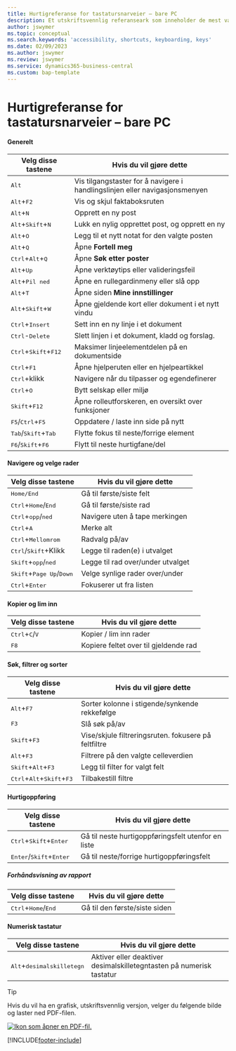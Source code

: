 ```yaml
---
title: Hurtigreferanse for tastatursnarveier – bare PC
description: Et utskriftsvennlig referanseark som inneholder de mest vanlige tastatursnarveiene for PC-brukere.
author: jswymer
ms.topic: conceptual
ms.search.keywords: 'accessibility, shortcuts, keyboarding, keys'
ms.date: 02/09/2023
ms.author: jswymer
ms.review: jswymer
ms.service: dynamics365-business-central
ms.custom: bap-template
---
```


# Hurtigreferanse for tastatursnarveier – bare PC

#### Generelt

|Velg disse tastene|Hvis du vil gjøre dette|  
|-|-|
|<kbd>Alt</kbd>|Vis tilgangstaster for å navigere i handlingslinjen eller navigasjonsmenyen|
|<kbd>Alt</kbd>+<kbd>F2</kbd>|Vis og skjul faktaboksruten|
|<kbd>Alt</kbd>+<kbd>N</kbd>|Opprett en ny post|
|<kbd>Alt</kbd>+<kbd>Skift</kbd>+<kbd>N</kbd>|Lukk en nylig opprettet post, og opprett en ny|
|<kbd>Alt</kbd>+<kbd>O</kbd>|Legg til et nytt notat for den valgte posten|
|<kbd>Alt</kbd>+<kbd>Q</kbd>|Åpne **Fortell meg**|
|<kbd>Ctrl</kbd>+<kbd>Alt</kbd>+<kbd>Q</kbd>|Åpne **Søk etter poster**|
|<kbd>Alt</kbd>+<kbd>Up</kbd>|Åpne verktøytips eller valideringsfeil|
|<kbd>Alt</kbd>+<kbd>Pil ned</kbd>|Åpne en rullegardinmeny eller slå opp|
|<kbd>Alt</kbd>+<kbd>T</kbd>|Åpne siden **Mine innstillinger**|
|<kbd>Alt</kbd>+<kbd>Skift</kbd>+<kbd>W</kbd>|Åpne gjeldende kort eller dokument i et nytt vindu|
|<kbd>Ctrl</kbd>+<kbd>Insert</kbd>|Sett inn en ny linje i et dokument|
|<kbd>Ctrl</kbd>-<kbd>Delete</kbd>|Slett linjen i et dokument, kladd og forslag.|
|<kbd>Ctrl</kbd>+<kbd>Skift</kbd>+<kbd>F12</kbd>|Maksimer linjeelementdelen på en dokumentside|
|<kbd>Ctrl</kbd>+<kbd>F1</kbd>|Åpne hjelperuten eller en hjelpeartikkel|
|<kbd>Ctrl</kbd>+klikk|Navigere når du tilpasser og egendefinerer|
|<kbd>Ctrl</kbd>+<kbd>O</kbd>|Bytt selskap eller miljø|
|<kbd>Skift</kbd>+<kbd>F12</kbd>|Åpne rolleutforskeren, en oversikt over funksjoner|
|<kbd>F5</kbd>/<kbd>Ctrl</kbd>+<kbd>F5</kbd>|Oppdatere / laste inn side på nytt|
|<kbd>Tab</kbd>/<kbd>Skift</kbd>+<kbd>Tab</kbd>|Flytte fokus til neste/forrige element|
|<kbd>F6</kbd>/<kbd>Skift</kbd>+<kbd>F6</kbd>|Flytt til neste hurtigfane/del|

#### Navigere og velge rader

|Velg disse tastene|Hvis du vil gjøre dette|
|-|-|
|<kbd>Home/End|Gå til første/siste felt|
|<kbd>Ctrl</kbd>+<kbd>Home</kbd>/<kbd>End</kbd>|Gå til første/siste rad|
|<kbd>Ctrl</kbd>+<kbd>opp</kbd>/<kbd>ned</kbd>|Navigere uten å tape merkingen|
|<kbd>Ctrl</kbd>+<kbd>A</kbd>|Merke alt|
|<kbd>Ctrl</kbd>+<kbd>Mellomrom</kbd>|Radvalg på/av|
|<kbd>Ctrl</kbd>/<kbd>Skift</kbd>+Klikk|Legge til raden(e) i utvalget|
|<kbd>Skift</kbd>+<kbd>opp</kbd>/<kbd>ned</kbd>|Legge til rad over/under utvalget|
|<kbd>Skift</kbd>+<kbd>Page Up</kbd>/<kbd>Down</kbd>|Velge synlige rader over/under|
|<kbd>Ctrl</kbd>+<kbd>Enter</kbd>|Fokuserer ut fra listen|

#### Kopier og lim inn

|Velg disse tastene|Hvis du vil gjøre dette|
|-|-|
|<kbd>Ctrl</kbd>+<kbd>C</kbd>/<kbd>V</kbd>|Kopier / lim inn rader|
|<kbd>F8</kbd>|Kopiere feltet over til gjeldende rad|

#### Søk, filtrer og sorter

|Velg disse tastene|Hvis du vil gjøre dette|
|-|-|
|<kbd>Alt</kbd>+<kbd>F7</kbd>|Sorter kolonne i stigende/synkende rekkefølge|
|<kbd>F3</kbd>|Slå søk på/av|
|<kbd>Skift</kbd>+<kbd>F3</kbd>|Vise/skjule filtreringsruten. fokusere på feltfiltre|
|<kbd>Alt</kbd>+<kbd>F3</kbd>|Filtrere på den valgte celleverdien|
|<kbd>Skift</kbd>+<kbd>Alt</kbd>+<kbd>F3</kbd>|Legg til filter for valgt felt|
|<kbd>Ctrl</kbd>+<kbd>Alt</kbd>+<kbd>Skift</kbd>+<kbd>F3</kbd>|Tilbakestill filtre|

#### Hurtigoppføring

|Velg disse tastene|Hvis du vil gjøre dette|
|-|-|
|<kbd>Ctrl</kbd>+<kbd>Skift</kbd>+<kbd>Enter</kbd>|Gå til neste hurtigoppføringsfelt utenfor en liste|
|<kbd>Enter</kbd>/<kbd>Skift</kbd>+<kbd>Enter</kbd>|Gå til neste/forrige hurtigoppføringsfelt|

##### Forhåndsvisning av rapport

|Velg disse tastene|Hvis du vil gjøre dette|
|-|-|
|<kbd>Ctrl</kbd>+<kbd>Home</kbd>/<kbd>End</kbd>|Gå til den første/siste siden|

#### Numerisk tastatur

|Velg disse tastene|Hvis du vil gjøre dette|  
|-|-|
|<kbd>Alt</kbd>+<kbd>desimalskilletegn</kbd>|Aktiver eller deaktiver desimalskilletegntasten på numerisk tastatur|

> [!TIP]
> Hvis du vil ha en grafisk, utskriftsvennlig versjon, velger du følgende bilde og laster ned PDF-filen.
>
> [![Ikon som åpner en PDF-fil.](media/keyboard_shortcut_inline.png)](media/keyboard_shortcuts.pdf)


[!INCLUDE[footer-include](includes/footer-banner.md)]
